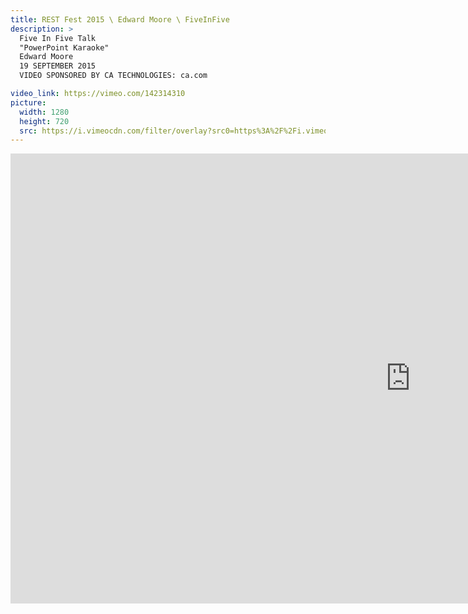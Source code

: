 ```yaml
---
title: REST Fest 2015 \ Edward Moore \ FiveInFive
description: >
  Five In Five Talk
  "PowerPoint Karaoke"
  Edward Moore
  19 SEPTEMBER 2015
  VIDEO SPONSORED BY CA TECHNOLOGIES: ca.com

video_link: https://vimeo.com/142314310
picture:
  width: 1280
  height: 720
  src: https://i.vimeocdn.com/filter/overlay?src0=https%3A%2F%2Fi.vimeocdn.com%2Fvideo%2F539571905_1280x720.jpg&src1=http%3A%2F%2Ff.vimeocdn.com%2Fp%2Fimages%2Fcrawler_play.png
---
```

<iframe src="https://player.vimeo.com/video/142314310?title=0&byline=0&portrait=0&badge=0&autopause=0&player_id=0" width="1280" height="720" frameborder="0" title="REST Fest 2015 \ Edward Moore \ FiveInFive" webkitallowfullscreen mozallowfullscreen allowfullscreen></iframe>